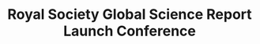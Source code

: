 ---
dateStart: 2010-11-16
dateEnd: 2010-11-17
title: "Royal Society Global Science Report Launch Conference"
venue: "Kavli Royal Society International Center"
organizer: "David Stilgoe, Katy Börner"
credit:
city: London
state:
country: England
pdfLink:
venueImages:
---
